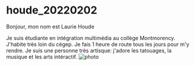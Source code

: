 # houde_20220202


Bonjour, mon nom est Laurie Houde


Je suis étudiante en intégration multimédia au collège Montmorency. J'habite très loin du cégep. Je fais 1 heure de route tous les jours pour m'y rendre. Je suis une personne très artisque: j'adore les tatouages, la musique et les arts intéractif.
![photo](images/https://user-images.githubusercontent.com/89647723/152229841-f3fed4f2-da0f-4f6c-a698-1a52675ba336.jpg)

